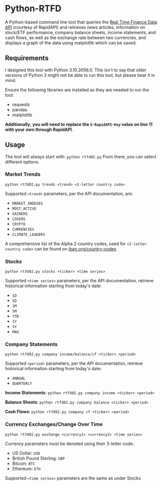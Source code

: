 # Python-RTFD
A Python-based command line tool that queries the [Real Time Finance Data API](https://rapidapi.com/letscrape-6bRBa3QguO5/api/real-time-finance-data) (courtesy of RapidAPI) and retrieves news articles, information on stock/ETF performance, company balance sheets, income statements, and cash flows, as well as the exchange rate between two currencies, and displays a graph of the data using matplotlib which can be saved.

## Requirements
I designed this tool with Python 3.10.3056.0. This isn't to say that older versions of Python 3 might not be able to run this tool, but please bear it in mind.

Ensure the following libraries are installed as they are needed to run the tool:
- requests
- pandas
- matplotlib

**Additionally**, **you will need to replace the `X-RapidAPI-Key` value on line 11 with your own through RapidAPI**.

## Usage
The tool will always start with: `python rtfd02.py`
From there, you can select different options.

### Market Trends
`python rtfd02.py trends <trend> <2-letter country code>`

Supported `<trend>` parameters, per the API documentation, are:
- `MARKET_INDEXES` 
- `MOST_ACTIVE`
- `GAINERS` 
- `LOSERS` 
- `CRYPTO`
- `CURRENCIES`
- `CLIMATE_LEADERS`

A comprehensive list of the Alpha 2 country codes, used for `<2-letter country code>` can be found on [iban.org/country-codes](https://www.iban.com/country-codes)

### Stocks
`python rtfd02.py stocks <ticker> <time series>`

Supported `<time series>` parameters, per the API documentation, retrieve historical information starting from today's date:
- `1D`
- `5D`
- `1M`
- `5M`
- `YTD`
- `1Y`
- `5Y`
- `MAX`

### Company Statements
`python rtfd02.py company income/balance/cf <ticker> <period>`

Supported `<period>` parameters, per the API documentation, retrieve historical information starting from today's date:
- `ANNUAL`
- `QUARTERLY`

**Income Statements**: `python rtfd02.py company income <ticker> <period>`

**Balance Sheets**: `python rtfd02.py company balance <ticker> <period>`

**Cash Flows**: `python rtfd02.py company cf <ticker> <period>`

### Currency Exchanges/Change Over Time
`python rtfd02.py exchange <currency1> <currency2> <time series>`

Currency parameters must be denoted using their 3-letter code.
- US Dollar: `USD`
- British Pound Sterling: `GBP`
- Bitcoin: `BTC`
- Ethereum: `ETH`

Supported `<time series>` parameters are the same as under Stocks
